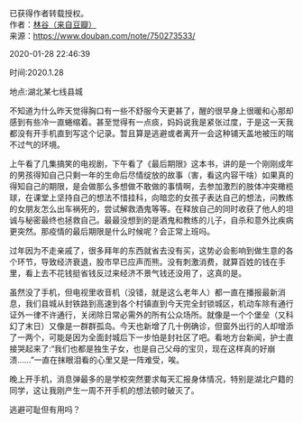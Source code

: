 已获得作者转载授权。  
作者：[林谷（来自豆瓣）](https://www.douban.com/people/115816477/)  
来源：https://www.douban.com/note/750273533/

2020-01-28 22:46:39

时间:2020.1.28

地点:湖北某七线县城

不知道为什么昨天觉得胸口有一些不舒服今天更甚了，醒的很早身上很暖和心那却感到有些冷一直蜷缩着。甚至觉得有一点痰，妈妈说我是紧张过度，于是这一天我都没有开手机直到写这个记录。暂且算是逃避或者离开一会这种铺天盖地被压的喘不过气的环境。

上午看了几集搞笑的电视剧，下午看了《最后期限》这本书，讲的是一个刚刚成年的男孩得知自己只剩一年的生命后尽情绽放的故事（害，看这内容干啥）如果真的得知自己的期限，是会做那么多想做不敢做的事情啊，去参加激烈的肢体冲突橄榄球，在课堂上坚持自己的想法不惜挂科，向暗恋的女孩子表达自己的想法，问教练的女朋友怎么出车祸死的，尝试解救酒鬼等等。在释放自己的同时收获了他人的坦诚与秘密最终也拯救自己。最最没想到的是酒鬼和教练的儿子，自杀和意外比疾病更突然。那疫情的最后期限是什么时候呢？会正常上班吗。

过年因为不走亲戚了，很多拜年的东西就省去没有买，这势必会影响到做生意的各个环节，导致经济衰退，股市早已应声而熊。没有刺激消费，就算百姓的钱在手里，看上去不花钱挺省钱反过来经济不景气钱还没用了，这真的是。

虽然没了手机，但电视里收音机（没错，就是这么老年人）都一直在播报最新消息，我们县城从封铁路到高速到各个村镇直到今天完全封锁城区，机动车除有通行证外一律不许通行，关闭除日常必需外的所有公众场所。就像是一个个堡垒（又科幻了末日）又像是一群群孤岛。今天也新增了几十例确诊，但窗外出行的人却增添了一两个，可能是因为全面封城后下一步怕是封社区了吧。看地方台新闻，护士直接哭起来了:“我们也都是独生子女，也是自己父母的宝贝，现在这样真的好崩溃……”一直在抹眼泪看的心里又是一阵难受，唉。

晚上开手机，消息弹最多的是学校突然要求每天汇报身体情况，特别是湖北户籍的同学，这让我刚产生一周不开手机的想法顿时破灭了。

逃避可耻但有用吗？